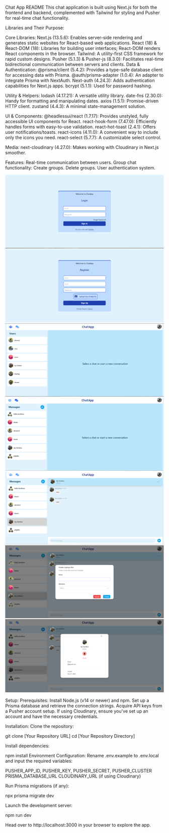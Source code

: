 Chat App README
This chat application is built using Next.js for both the frontend and backend, complemented with Tailwind for styling and Pusher for real-time chat functionality.

Libraries and Their Purpose:

Core Libraries:
Next.js (13.5.6): Enables server-side rendering and generates static websites for React-based web applications.
React (18) & React-DOM (18): Libraries for building user interfaces; React-DOM renders React components in the browser.
Tailwind: A utility-first CSS framework for rapid custom designs.
Pusher (5.1.3) & Pusher-js (8.3.0): Facilitates real-time bidirectional communication between servers and clients.
Data & Authentication:
@prisma/client (5.4.2): Provides a type-safe database client for accessing data with Prisma.
@auth/prisma-adapter (1.0.4): An adapter to integrate Prisma with NextAuth.
Next-auth (4.24.3): Adds authentication capabilities for Next.js apps.
bcrypt (5.1.1): Used for password hashing.


Utility & Helpers:
lodash (4.17.21): A versatile utility library.
date-fns (2.30.0): Handy for formatting and manipulating dates.
axios (1.5.1): Promise-driven HTTP client.
zustand (4.4.3): A minimal state-management solution.


UI & Components:
@headlessui/react (1.7.17): Provides unstyled, fully accessible UI components for React.
react-hook-form (7.47.0): Efficiently handles forms with easy-to-use validation.
react-hot-toast (2.4.1): Offers user notifications/toasts.
react-icons (4.11.0): A convenient way to include only the icons you need.
react-select (5.7.7): A customizable select control.


Media:
next-cloudinary (4.27.0): Makes working with Cloudinary in Next.js smoother.


Features:
Real-time communication between users.
Group chat functionality:
Create groups.
Delete groups.
User authentication system.

![Chat App Screenshot](./1%20(2).png)
![Chat App Screenshot](./2%20(2).png)
![Chat App Screenshot](./3%20(2).png)
![Chat App Screenshot](./4%20(2).png)
![Chat App Screenshot](./5.png)
![Chat App Screenshot](./6.png)
![Chat App Screenshot](./7.png)


Setup:
Prerequisites:
Install Node.js (v14 or newer) and npm.
Set up a Prisma database and retrieve the connection strings.
Acquire API keys from a Pusher account setup.
If using Cloudinary, ensure you've set up an account and have the necessary credentials.

Installation:
Clone the repository:


git clone [Your Repository URL]
cd [Your Repository Directory]

Install dependencies:


npm install
Environment Configuration: Rename .env.example to .env.local and input the required variables:

PUSHER_APP_ID, PUSHER_KEY, PUSHER_SECRET, PUSHER_CLUSTER
PRISMA_DATABASE_URL
CLOUDINARY_URL (if using Cloudinary)

Run Prisma migrations (if any):

npx prisma migrate dev

Launch the development server:


npm run dev

Head over to http://localhost:3000 in your browser to explore the app.

